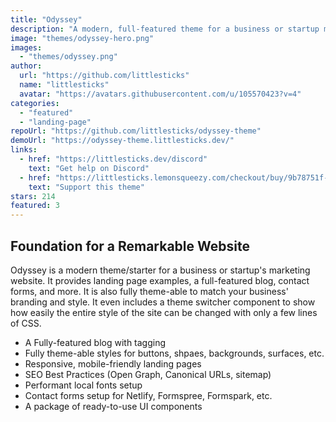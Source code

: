 ```yaml
---
title: "Odyssey"
description: "A modern, full-featured theme for a business or startup marketing site."
image: "themes/odyssey-hero.png"
images:
  - "themes/odyssey.png"
author:
  url: "https://github.com/littlesticks"
  name: "littlesticks"
  avatar: "https://avatars.githubusercontent.com/u/105570423?v=4"
categories:
  - "featured"
  - "landing-page"
repoUrl: "https://github.com/littlesticks/odyssey-theme"
demoUrl: "https://odyssey-theme.littlesticks.dev/"
links:
  - href: "https://littlesticks.dev/discord"
    text: "Get help on Discord"
  - href: "https://littlesticks.lemonsqueezy.com/checkout/buy/9b78751f-6382-442d-ac99-32c2318b70a0"
    text: "Support this theme"
stars: 214
featured: 3
---
```


<h2>Foundation for a Remarkable Website</h2><p>Odyssey is a modern theme/starter for a business or startup's marketing website. It provides landing page examples, a full-featured blog, contact forms, and more. It is also fully theme-able to match your business' branding and style. It even includes a theme switcher component to show how easily the entire style of the site can be changed with only a few lines of CSS.</p><ul><li>A Fully-featured blog with tagging</li><li>Fully theme-able styles for buttons, shpaes, backgrounds, surfaces, etc.</li><li>Responsive, mobile-friendly landing pages</li><li>SEO Best Practices (Open Graph, Canonical URLs, sitemap)</li><li>Performant local fonts setup</li><li>Contact forms setup for Netlify, Formspree, Formspark, etc.</li><li>A package of ready-to-use UI components</li></ul>
